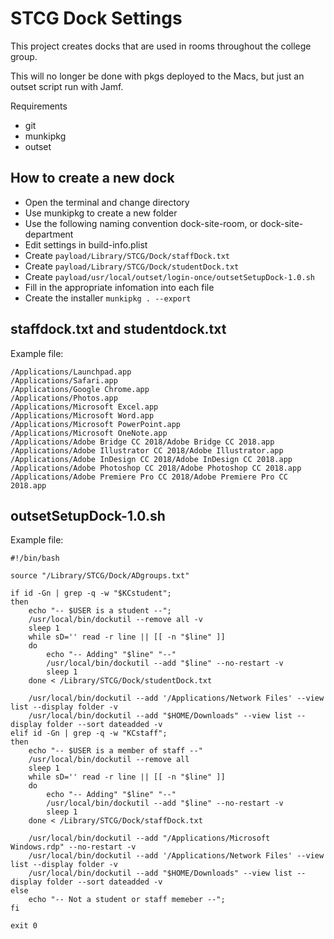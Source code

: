 # STCG Dock Settings

This project creates docks that are used in rooms throughout the college group.

This will no longer be done with pkgs deployed to the Macs, but just an outset script run with Jamf.

Requirements

- git
- munkipkg
- outset

## How to create a new dock

- Open the terminal and change directory
- Use munkipkg to create a new folder
- Use the following naming convention dock-site-room, or dock-site-department
- Edit settings in build-info.plist
- Create `payload/Library/STCG/Dock/staffDock.txt`
- Create `payload/Library/STCG/Dock/studentDock.txt`
- Create `payload/usr/local/outset/login-once/outsetSetupDock-1.0.sh`
- Fill in the appropriate infomation into each file
- Create the installer `munkipkg . --export`

## staffdock.txt and studentdock.txt

Example file:

```
/Applications/Launchpad.app
/Applications/Safari.app
/Applications/Google Chrome.app
/Applications/Photos.app
/Applications/Microsoft Excel.app
/Applications/Microsoft Word.app
/Applications/Microsoft PowerPoint.app
/Applications/Microsoft OneNote.app
/Applications/Adobe Bridge CC 2018/Adobe Bridge CC 2018.app
/Applications/Adobe Illustrator CC 2018/Adobe Illustrator.app
/Applications/Adobe InDesign CC 2018/Adobe InDesign CC 2018.app
/Applications/Adobe Photoshop CC 2018/Adobe Photoshop CC 2018.app
/Applications/Adobe Premiere Pro CC 2018/Adobe Premiere Pro CC 2018.app
```

## outsetSetupDock-1.0.sh

Example file:

```
#!/bin/bash

source "/Library/STCG/Dock/ADgroups.txt"

if id -Gn | grep -q -w "$KCstudent";
then
    echo "-- $USER is a student --";
    /usr/local/bin/dockutil --remove all -v
    sleep 1
    while sD='' read -r line || [[ -n "$line" ]]
    do
		echo "-- Adding" "$line" "--"
	    /usr/local/bin/dockutil --add "$line" --no-restart -v
        sleep 1
    done < /Library/STCG/Dock/studentDock.txt

    /usr/local/bin/dockutil --add '/Applications/Network Files' --view list --display folder -v
    /usr/local/bin/dockutil --add "$HOME/Downloads" --view list --display folder --sort dateadded -v
elif id -Gn | grep -q -w "KCstaff";
then
    echo "-- $USER is a member of staff --"
    /usr/local/bin/dockutil --remove all
    sleep 1
    while sD='' read -r line || [[ -n "$line" ]]
    do
		echo "-- Adding" "$line" "--"
	    /usr/local/bin/dockutil --add "$line" --no-restart -v
        sleep 1
    done < /Library/STCG/Dock/staffDock.txt

    /usr/local/bin/dockutil --add "/Applications/Microsoft Windows.rdp" --no-restart -v
    /usr/local/bin/dockutil --add '/Applications/Network Files' --view list --display folder -v
    /usr/local/bin/dockutil --add "$HOME/Downloads" --view list --display folder --sort dateadded -v
else
    echo "-- Not a student or staff memeber --";
fi

exit 0

```